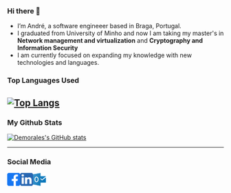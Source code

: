 ### Hi there 👋

- I’m André, a software engineeer based in Braga, Portugal.
- I graduated from University of Minho and now I am taking my master's in **Network management and virtualization** and **Cryptography and Information Security**
- I am currently focused on expanding my knowledge with new technologies and languages.

### Top Languages Used
[![Top Langs](https://github-readme-stats.vercel.app/api/top-langs/?username=Demorales1998&layout=compact)](https://github.com/Demorales1998/)
----------------------------------------

### My Github Stats
[![Demorales's GitHub stats](https://github-readme-stats.vercel.app/api?username=Demorales1998&show_icons=true&theme=solarized-dark)](https://github.com/Demorales1998/)

----------------------------------------

### Social Media

<a target="_blank" href="https://www.facebook.com/andre.morais1998">
  <img align="left" alt="Facebook" width="30px" src="https://github.com/Zayts3v/Zayts3v/blob/main/Faceboook.svg" />
</a>
<a target="_blank" href="https://www.linkedin.com/in/andremorais1998/">
  <img align="left" alt="LinkedIN" width="30px" src="https://github.com/Zayts3v/Zayts3v/blob/main/LinkedIN.svg" />
</a>
<a target="_blank" href="mailto:andre_morais98@hotmail.com">
  <img align="left" alt="Mail" width="30px" src="https://github.com/Zayts3v/Zayts3v/blob/main/Outlook.svg" />
</a>


